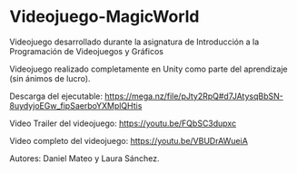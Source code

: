 # Videojuego-MagicWorld
Videojuego desarrollado durante la asignatura de Introducción a la Programación de Videojuegos y Gráficos

Videojuego realizado completamente en Unity como parte del aprendizaje (sin ánimos de lucro).

Descarga del ejecutable: https://mega.nz/file/pJty2RpQ#d7JAtysqBbSN-8uydyjoEGw_fipSaerboYXMplQHtis

Video Trailer del videojuego: https://youtu.be/FQbSC3dupxc

Video completo del videojuego: https://youtu.be/VBUDrAWueiA

Autores: Daniel Mateo y Laura Sánchez.

